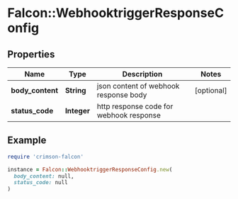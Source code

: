 # Falcon::WebhooktriggerResponseConfig

## Properties

| Name | Type | Description | Notes |
| ---- | ---- | ----------- | ----- |
| **body_content** | **String** | json content of webhook response body | [optional] |
| **status_code** | **Integer** | http response code for webhook response |  |

## Example

```ruby
require 'crimson-falcon'

instance = Falcon::WebhooktriggerResponseConfig.new(
  body_content: null,
  status_code: null
)
```

